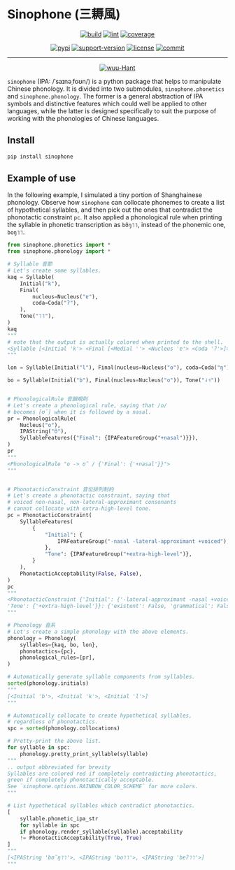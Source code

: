 # Sinophone (三耨風)

<p align="center">
    <a href="https://github.com/wugniu/sinophone/actions?query=workflow%3Abuild"><img src="https://github.com/wugniu/sinophone/workflows/build/badge.svg?branch=master" alt="build"></a>
    <a href="https://github.com/wugniu/sinophone/actions?query=workflow%3Alint"><img src="https://github.com/wugniu/sinophone/workflows/lint/badge.svg?branch=master" alt="lint"></a>
    <a href="https://codecov.io/gh/wugniu/sinophone"><img src="https://img.shields.io/codecov/c/github/wugniu/sinophone?token=iISk1lv5WR" alt="coverage"></a>
</p>
<p align="center">
    <a href="https://pypi.org/project/sinophone/"><img src="https://img.shields.io/pypi/v/sinophone.svg" alt="pypi"></a>
    <a href="https://img.shields.io/pypi/pyversions/sinophone"><img src="https://img.shields.io/pypi/pyversions/sinophone" alt="support-version"></a>
    <a href="https://github.com/wugniu/sinophone/blob/master/LICENSE.txt"><img src="https://img.shields.io/github/license/wugniu/sinophone" alt="license"></a>
    <a href="https://github.com/wugniu/sinophone/commits/master"><img src="https://img.shields.io/github/last-commit/wugniu/sinophone" alt="commit"></a>
</p>
<hr>
<p align="center">
    <a href="https://github.com/wugniu/sinophone/blob/master/README.wuu-Hant.md"><img src="https://img.shields.io/badge/lang-wuu--Hant-red.svg" alt="wuu-Hant"></a>
</p>

`sinophone` (IPA: /ˈsaɪnəˌfoʊn/) is a python package that helps to manipulate Chinese phonology. It is divided into two submodules, `sinophone.phonetics` and `sinophone.phonology`. The former is a general abstraction of IPA symbols and distinctive features which could well be applied to other languages, while the latter is designed specifically to suit the purpose of working with the phonologies of Chinese languages.

## Install

```bash
pip install sinophone
```

## Example of use

In the following example, I simulated a tiny portion of Shanghainese phonology. Observe how `sinophone` can collocate phonemes to create a list of hypothetical syllables, and then pick out the ones that contradict the phonotactic constraint `pc`. It also applied a phonological rule when printing the syllable in phonetic transcription as `bʊ̃ŋ˥˥`, instead of the phonemic one, `boŋ˥˥`.

```python
from sinophone.phonetics import *
from sinophone.phonology import *

# Syllable 音節
# Let's create some syllables.
kaq = Syllable(
    Initial("k"),
    Final(
        nucleus=Nucleus("ɐ"),
        coda=Coda("ʔ"),
    ),
    Tone("˥˥"),
)
kaq
"""
# note that the output is actually colored when printed to the shell.
<Syllable [<Initial 'k'> <Final [<Medial ''> <Nucleus 'ɐ'> <Coda 'ʔ'>]> <Tone '˥˥'>]>
"""

lon = Syllable(Initial("l"), Final(nucleus=Nucleus("o"), coda=Coda("ŋ")), Tone("˨˧"))

bo = Syllable(Initial("b"), Final(nucleus=Nucleus("o")), Tone("˨˧"))


# PhonologicalRule 音韻規則
# Let's create a phonological rule, saying that /o/
# becomes [ʊ̃] when it is followed by a nasal.
pr = PhonologicalRule(
    Nucleus("o"),
    IPAString("ʊ̃"),
    SyllableFeatures({"Final": {IPAFeatureGroup("+nasal")}}),
)
pr
"""
<PhonologicalRule "o -> ʊ̃ / {'Final': {'+nasal'}}">
"""


# PhonotacticConstraint 音位排列制約
# Let's create a phonotactic constraint, saying that
# voiced non-nasal, non-lateral-approximant consonants
# cannot collocate with extra-high-level tone.
pc = PhonotacticConstraint(
    SyllableFeatures(
        {
            "Initial": {
                IPAFeatureGroup("-nasal -lateral-approximant +voiced"),
            },
            "Tone": {IPAFeatureGroup("+extra-high-level")},
        }
    ),
    PhonotacticAcceptability(False, False),
)
pc
"""
<PhonotacticConstraint {'Initial': {'-lateral-approximant -nasal +voiced'},
'Tone': {'+extra-high-level'}}: {'existent': False, 'grammatical': False}>
"""

# Phonology 音系
# Let's create a simple phonology with the above elements.
phonology = Phonology(
    syllables={kaq, bo, lon},
    phonotactics={pc},
    phonological_rules=[pr],
)

# Automatically generate syllable components from syllables.
sorted(phonology.initials)
"""
[<Initial 'b'>, <Initial 'k'>, <Initial 'l'>]
"""

# Automatically collocate to create hypothetical syllables,
# regardless of phonotactics.
spc = sorted(phonology.collocations)

# Pretty-print the above list.
for syllable in spc:
    phonology.pretty_print_syllable(syllable)
"""
.. output abbreviated for brevity
Syllables are colored red if completely contradicting phonotactics, 
green if completely phonotactically acceptable.
See `sinophone.options.RAINBOW_COLOR_SCHEME` for more colors.
"""

# List hypothetical syllables which contradict phonotactics.
[
    syllable.phonetic_ipa_str
    for syllable in spc
    if phonology.render_syllable(syllable).acceptability
    != PhonotacticAcceptability(True, True)
]
"""
[<IPAString 'bʊ̃ŋ˥˥'>, <IPAString 'bo˥˥'>, <IPAString 'bɐʔ˥˥'>]
"""
```
